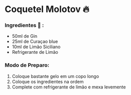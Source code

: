 # Coquetel Molotov :fire:

### Ingredientes :ledger: :

- 50ml de Gin
- 25ml de Curaçao blue
- 10ml de Limão Siciliano
- Refrigerante de Limão

### Modo de Preparo:

1. Coloque bastante gelo em um copo longo
2. Coloque os ingredientes na ordem 
3. Complete com refrigerante de limão e mexa levemente
